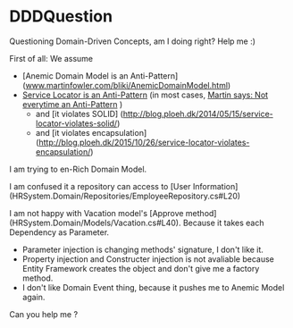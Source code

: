# DDDQuestion
Questioning Domain-Driven Concepts, am I doing right? Help me :)

First of all:
We assume
- [Anemic Domain Model is an Anti-Pattern] (www.martinfowler.com/bliki/AnemicDomainModel.html)
- [Service Locator is an Anti-Pattern](http://blog.ploeh.dk/2010/02/03/ServiceLocatorisanAnti-Pattern/) (in most cases, [Martin says: Not everytime an Anti-Pattern](http://martinfowler.com/articles/injection.html#UsingAServiceLocator) )
  - and [it violates SOLID] (http://blog.ploeh.dk/2014/05/15/service-locator-violates-solid/)
  - and [it violates encapsulation] (http://blog.ploeh.dk/2015/10/26/service-locator-violates-encapsulation/)

I am trying to en-Rich Domain Model.

I am confused it a repository can access to [User Information] (HRSystem.Domain/Repositories/EmployeeRepository.cs#L20)

I am not happy with Vacation model's [Approve method] (HRSystem.Domain/Models/Vacation.cs#L40). Because it takes each Dependency as Parameter. 
 - Parameter injection is changing methods' signature, I don't like it.
 - Property injection and Constructer injection is not avaliable because Entity Framework creates the object and don't give me a factory method.
 - I don't like Domain Event thing, because it pushes me to Anemic Model again.

Can you help me ?
